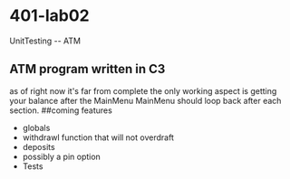 # 401-lab02
UnitTesting -- ATM
## ATM program written in C3
as of right now it's far from complete
the only working aspect is getting your balance after the MainMenu
MainMenu should loop back after each section.
##coming features
 - globals
 - withdrawl function that will not overdraft
 - deposits
 - possibly a pin option
 - Tests
